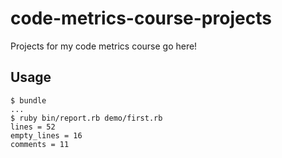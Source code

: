 code-metrics-course-projects
============================

Projects for my code metrics course go here!

## Usage

```
$ bundle
...
$ ruby bin/report.rb demo/first.rb
lines = 52
empty_lines = 16
comments = 11
```
